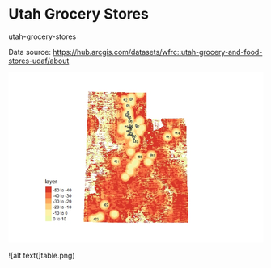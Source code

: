 # Utah Grocery Stores
 utah-grocery-stores

 Data source: https://hub.arcgis.com/datasets/wfrc::utah-grocery-and-food-stores-udaf/about


![alt text](risk.jpeg)

![alt text(]table.png)
